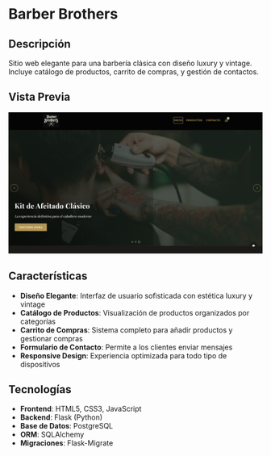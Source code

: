# Barber Brothers
## Descripción

Sitio web elegante para una barbería clásica con diseño luxury y vintage. Incluye catálogo de productos, carrito de compras, y gestión de contactos.


## Vista Previa

![Página de inicio](website.png)


## Características

- **Diseño Elegante**: Interfaz de usuario sofisticada con estética luxury y vintage
- **Catálogo de Productos**: Visualización de productos organizados por categorías
- **Carrito de Compras**: Sistema completo para añadir productos y gestionar compras
- **Formulario de Contacto**: Permite a los clientes enviar mensajes
- **Responsive Design**: Experiencia optimizada para todo tipo de dispositivos

## Tecnologías

- **Frontend**: HTML5, CSS3, JavaScript
- **Backend**: Flask (Python)
- **Base de Datos**: PostgreSQL
- **ORM**: SQLAlchemy
- **Migraciones**: Flask-Migrate


